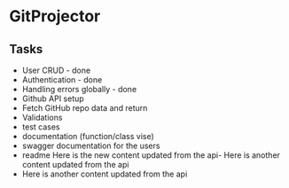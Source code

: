 # GitProjector

## Tasks

- User CRUD - done
- Authentication - done
- Handling errors globally - done
- Github API setup
- Fetch GitHub repo data and return
- Validations
- test cases
- documentation (function/class vise)
- swagger documentation for the users
- readme
Here is the new content updated from the api- Here is another content updated from the api
- Here is another content updated from the api